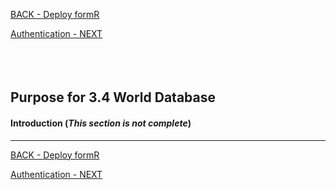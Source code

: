 <!-- ------------------------------------------------------------------------- -->

<div class="page-back">


[BACK - Deploy formR](/Setup/purposes/pfr0307_Deploy-formR.md)
</div><div class="page-next">

[Authentication - NEXT](/Setup/purposes/pfr0307_Authentication.md)
</div><div style="margin-top:35px">&nbsp;</div>

<!-- ------------------------------------------------------------------------- -->


## Purpose for 3.4 World Database

#### Introduction <!-- {docsify-ignore} -->  (*This section is not complete*)
----



<!-- ------------------------------------------------------------------------- -->

<div class="page-back">

[BACK - Deploy formR](/Setup/purposes/pfr0307_Deploy-formR.md)
</div><div class="page-next">

[Authentication - NEXT](/Setup/purposes/pfr0307_Authentication.md)
</div>

<!-- ------------------------------------------------------------------------- -->
